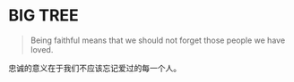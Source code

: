 # BIG TREE 

> Being faithful means that we should not forget those people we have loved.

  忠诚的意义在于我们不应该忘记爱过的每一个人。
